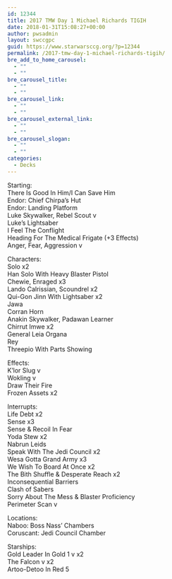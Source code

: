 ```yaml
---
id: 12344
title: 2017 TMW Day 1 Michael Richards TIGIH
date: 2018-01-31T15:08:27+00:00
author: pwsadmin
layout: swccgpc
guid: https://www.starwarsccg.org/?p=12344
permalink: /2017-tmw-day-1-michael-richards-tigih/
bre_add_to_home_carousel:
  - ""
  - ""
bre_carousel_title:
  - ""
  - ""
bre_carousel_link:
  - ""
  - ""
bre_carousel_external_link:
  - ""
  - ""
bre_carousel_slogan:
  - ""
  - ""
categories:
  - Decks
---
```

Starting:  
There Is Good In Him/I Can Save Him  
Endor: Chief Chirpa’s Hut  
Endor: Landing Platform  
Luke Skywalker, Rebel Scout v  
Luke’s Lightsaber  
I Feel The Conflight  
Heading For The Medical Frigate (+3 Effects)  
Anger, Fear, Aggression v

Characters:  
Solo x2  
Han Solo With Heavy Blaster Pistol  
Chewie, Enraged x3  
Lando Calrissian, Scoundrel x2  
Qui-Gon Jinn With Lightsaber x2  
Jawa  
Corran Horn  
Anakin Skywalker, Padawan Learner  
Chirrut Imwe x2  
General Leia Organa  
Rey  
Threepio With Parts Showing

Effects:  
K’lor Slug v  
Wokling v  
Draw Their Fire  
Frozen Assets x2

Interrupts:  
Life Debt x2  
Sense x3  
Sense & Recoil In Fear  
Yoda Stew x2  
Nabrun Leids  
Speak With The Jedi Council x2  
Wesa Gotta Grand Army x3  
We Wish To Board At Once x2  
The Bith Shuffle & Desperate Reach x2  
Inconsequential Barriers  
Clash of Sabers  
Sorry About The Mess & Blaster Proficiency  
Perimeter Scan v

Locations:  
Naboo: Boss Nass’ Chambers  
Coruscant: Jedi Council Chamber 

Starships:  
Gold Leader In Gold 1 v x2  
The Falcon v x2  
Artoo-Detoo In Red 5